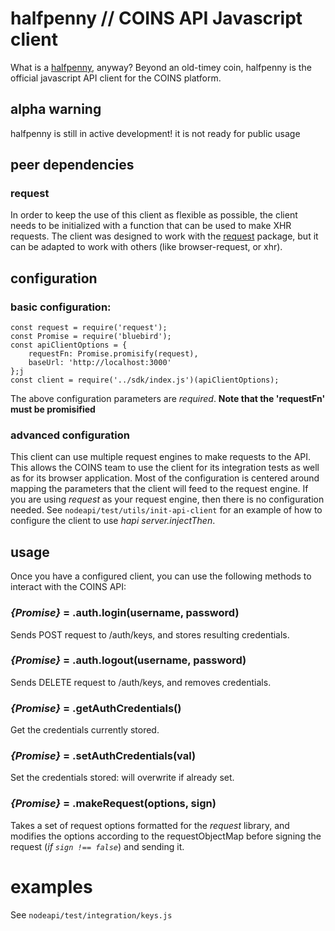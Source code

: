 # halfpenny // COINS API Javascript client

What is a [halfpenny](https://en.wikipedia.org/wiki/Halfpenny_(British_pre-decimal_coin)), anyway?  Beyond an old-timey coin, halfpenny is the official javascript API client for the COINS platform.

## alpha warning
halfpenny is still in active development!  it is not ready for public usage

## peer dependencies

### request
In order to keep the use of this client as flexible as possible, the client
needs to be initialized with a function that can be used to make XHR requests.
The client was designed to work with the [request](https://www.npmjs.com/package/request)
package, but it can be adapted to work with others (like browser-request, or xhr).

## configuration

### basic configuration:
```
const request = require('request');
const Promise = require('bluebird');
const apiClientOptions = {
    requestFn: Promise.promisify(request),
    baseUrl: 'http://localhost:3000'
};j
const client = require('../sdk/index.js')(apiClientOptions);
```
The above configuration parameters are *required*.
**Note that the 'requestFn' must be promisified**

### advanced configuration

This client can use multiple request engines to make requests to the API. This
allows the COINS team to use the client for its integration tests as well as
for its browser application. Most of the configuration is centered around mapping
the parameters that the client will feed to the request engine. If you are using
*request* as your request engine, then there is no configuration needed. See
`nodeapi/test/utils/init-api-client` for an example of how to configure the
client to use *hapi server.injectThen*.

## usage

Once you have a configured client, you can use the following methods to interact
with the COINS API:

### *{Promise}* = .auth.login(username, password)

Sends POST request to /auth/keys, and stores resulting credentials.

### *{Promise}* = .auth.logout(username, password)

Sends DELETE request to /auth/keys, and removes credentials.

### *{Promise}* = .getAuthCredentials()

Get the credentials currently stored.

### *{Promise}* = .setAuthCredentials(val)

Set the credentials stored: will overwrite if already set.

### *{Promise}* = .makeRequest(options, sign)

Takes a set of request options formatted for the *request* library, and
modifies the options according to the requestObjectMap before signing the
request (*if `sign !== false`*) and sending it.

# examples

See `nodeapi/test/integration/keys.js`
